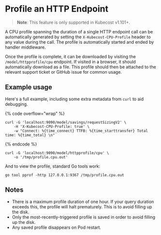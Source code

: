 # Profile an HTTP Endpoint

> **Note**: This feature is only supported in Kubecost v1.101+.

A CPU profile spanning the duration of a single HTTP endpoint call can be automatically generated by setting the `X-Kubecost-CPU-Profile` header to any value during the call. The profile is automatically started and ended by handler middleware.

Once the profile is complete, it can be downloaded by visiting the `/model/httpprofile/cpu` endpoint. If visited in a browser, it should automatically download as a file. This profile should then be attached to the relevant support ticket or GitHub issue for common usage.

## Example usage

Here's a full example, including some extra metadata from `curl` to aid debugging.

{% code overflow="wrap" %}
```
curl -G 'localhost:9090/model/savings/requestSizingV2' \
    -H 'X-Kubecost-CPU-Profile: true' \
    -w "Connect: %{time_connect} TTFB: %{time_starttransfer} Total time: %{time_total} \n"
```
{% endcode %}

```
curl -G 'localhost:9090/model/httpprofile/cpu' \
    -o '/tmp/profile.cpu.out'
```

And to view the profile, standard Go tools work:

```
go tool pprof -http 127.0.0.1:9367 /tmp/profile.cpu.out
```

## Notes

* There is a maximum profile duration of one hour. If your query duration exceeds this, the profile will halt prematurely. This is to avoid filling up the disk.
* Only the most-recently-triggered profile is saved in order to avoid filling up the disk.
* Any saved profile disappears on Pod restart.

